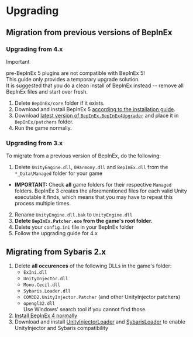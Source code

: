 # Upgrading

## Migration from previous versions of BepInEx

### Upgrading from 4.x

> [!IMPORTANT]
> pre-BepInEx 5 plugins are not compatible with BepInEx 5!  
> This guide only provides a temporary upgrade solution.  
> It is suggested that you do a clean install of BepInEx instead -- remove all BepInEx files and start over fresh.

1. Delete `BepInEx/core` folder if it exists.
2. Download and install BepInEx 5 [according to the installation guide](<xref:installation>).
3. Download [latest version of `BepInEx.BepInEx4Upgrader`](https://github.com/BepInEx/BepInEx.BepInEx4Upgrader/releases) and place it in `BepInEx/patchers` folder.
4. Run the game normally.

### Upgrading from 3.x

To migrate from a previous version of BepInEx, do the following:

1. Delete `UnityEngine.dll`, `0Harmony.dll` and `BepInEx.dll` from the `*_Data\Managed` folder for your game
  - **IMPORTANT:** Check **all** game folders for their respective `Managed` folders. BepInEx 3 creates the aforementioned files for each valid Unity executable it finds, which means that you may have to repeat this process multiple times.
2. Rename `UnityEngine.dll.bak` to `UnityEngine.dll`
3. **Delete `BepInEx.Patcher.exe` from the game's root folder.**
4. Delete your `config.ini` file in your BepInEx folder
5. Follow the upgrading guide for 4.x

## Migrating from Sybaris 2.x

1. Delete **all occurences** of the following DLLs in the game's folder:
    * `ExIni.dll`
    * `UnityInjector.dll`
    * `Mono.Cecil.dll`
    * `Sybaris.Loader.dll`
    * `COM3D2.UnityInjector.Patcher` (and other UnityInjector patchers)
    * `opengl32.dll`  
  Use Windows' search tool if you cannot find those.
2. [Install BepInEx 4 normally](<xref:installation>)
3. Download and install [UnityInjectorLoader](https://github.com/BepInEx/BepInEx.UnityInjectorLoader/releases) and [SybarisLoader](https://github.com/BepInEx/BepInEx.SybarisLoader.Patcher/releases) to enable UnityInjector and Sybaris compatibility